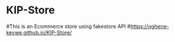 # KIP-Store
#This is an Ecommerce store using fakestore API 
#https://oghene-kevwe.github.io/KIP-Store/
